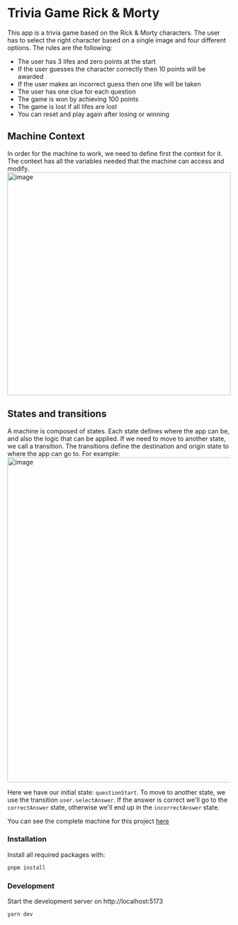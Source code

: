 # Trivia Game Rick & Morty

This app is a trivia game based on the Rick & Morty characters. The user has to select the right character based on a single image and four different options. The rules are the following:
- The user has 3 lifes and zero points at the start
- If the user guesses the character correctly then 10 points will be awarded
- If the user makes an incorrect guess then one life will be taken
- The user has one clue for each question
- The game is won by achieving 100 points
- The game is lost if all lifes are lost
- You can reset and play again after losing or winning

## Machine Context
In order for the machine to work, we need to define first the context for it. The context has all the variables needed that the machine can access and modify.
<img width="504" alt="image" src="https://github.com/natar10/trivia-rm/assets/12553364/c1ab0219-d76a-4b9b-b087-4e36094991be">

## States and transitions
A machine is composed of states. Each state defines where the app can be, and also the logic that can be applied. If we need to move to another state, we call a transition. The transitions define the destination and origin state to where the app can go to. 
For example:
<img width="734" alt="image" src="https://github.com/natar10/trivia-rm/assets/12553364/29d90483-0366-4a3c-b7b7-c071c63e4579">

Here we have our initial state: `questionStart`. To move to another state, we use the transition `user.selectAnswer`. If the answer is correct we'll go to the `correctAnswer` state, otherwise we'll end up in the `incorrectAnswer` state. 

You can see the complete machine for this project [here](https://stately.ai/registry/editor/f64904b1-65f9-4946-aace-ddfc9fd05c29?machineId=aec325d6-2d51-4334-afc4-f2c02a67aa05)

### Installation

Install all required packages with:

```bash
pnpm install
```

### Development

Start the development server on http://localhost:5173

```bash
yarn dev
```

